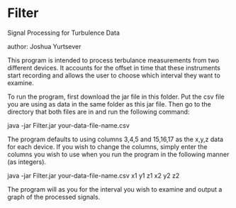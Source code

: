 # Filter
Signal Processing for Turbulence Data

author: Joshua Yurtsever

This program is intended to process terbulance measurements from two different devices.
It accounts for the offset in time that these instruments start recording and
allows the user to choose which interval they want to examine.

To run the program, first download the jar file in this folder. 
Put the csv file you are using as data in the same folder as this jar file.
Then go to the directory that both files are in and run the following command: 

java -jar Filter.jar your-data-file-name.csv

The program defaults to using columns 3,4,5 and 15,16,17 as the x,y,z data for each device.
If you wish to change the columns, simply enter the columns you wish to use when you run the 
program in the following manner (as integers).

java -jar Filter.jar your-data-file-name.csv x1 y1 z1 x2 y2 z2 

The program will as you for the interval you wish to examine and output a graph of the processed
signals.

